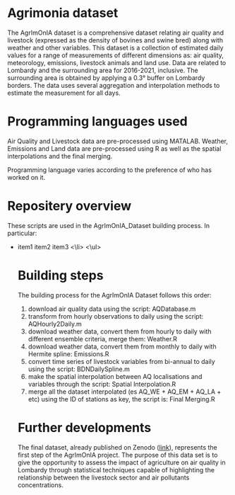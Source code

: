 # Agrimonia dataset

The AgrImOnIA dataset is a comprehensive dataset relating air quality and livestock (expressed as the density of bovines and swine bred) along with weather and other variables. This dataset is a collection of estimated daily values for a range of measurements of different dimensions as: air quality, meteorology, emissions, livestock animals and land use. Data are related to Lombardy and the surrounding area for 2016-2021, inclusive. The surrounding area is obtained by applying a 0.3° buffer on Lombardy borders. The data uses several aggregation and interpolation methods to estimate the measurement for all days. 

# Programming languages used

Air Quality and Livestock data are pre-processed using MATALAB. Weather, Emissions and Land data are pre-processed using R as well as the spatial interpolations and the final merging.

Programming language varies according to the preference of who has worked on it.

# Repositery overview

These scripts are used in the AgrImOnIA_Dataset building process. In particular:
<ul>
<li>
item1
item2
item3
<\li>
<\ul>

# Building steps

The building process for the AgrImOnIA Dataset follows this order:
1. download air quality data using the script: AQDatabase.m
2. transform from hourly observations to daily using the script: AQHourly2Daily.m
3. download weather data, convert them from hourly to daily with different ensemble criteria, merge them: Weather.R
4. download weather data, convert them from monthly to daily with Hermite spline: Emissions.R
5. convert time series of livestock variables from bi-annual to daily using the script: BDNDailySpline.m 
6. make the spatial interpolation between AQ localisations and variables through the script: Spatial Interpolation.R
7. merge all the dataset interpolated (es AQ_WE + AQ_EM + AQ_LA + etc) using the ID of stations as key, the script is: Final Merging.R

# Further developments

The final dataset, already published on Zenodo ([link](https://zenodo.org/record/6620530#.Y0mG0dfP0Q8)), represents the first step of the AgrImOnIA project. The purpose of this data set is to give the opportunity to assess the impact of agriculture on air quality in Lombardy through statistical techniques capable of highlighting the relationship between the livestock sector and air pollutants concentrations.
